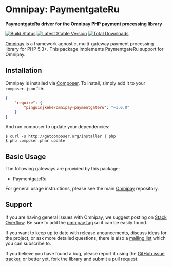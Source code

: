 # Omnipay: PaymentgateRu

**PaymentgateRu driver for the Omnipay PHP payment processing library**

[![Build Status](https://api.travis-ci.org/pinguinjkeke/omnipay-paymentgateru.svg)](https://travis-ci.org/pinguinjkeke/omnipay-paymentgateru)
[![Latest Stable Version](https://poser.pugx.org/pinguinjkeke/omnipay-paymentgateru/version.png)](https://packagist.org/packages/pinguinjkeke/omnipay-paymentgateru)
[![Total Downloads](https://poser.pugx.org/pinguinjkeke/omnipay-paymentgateru/d/total.png)](https://packagist.org/packages/pinguinjkeke/omnipay-paymentgateru)

[Omnipay](https://github.com/thephpleague/omnipay) is a framework agnostic, multi-gateway payment
processing library for PHP 5.3+. This package implements PaymentgateRu support for Omnipay.

## Installation

Omnipay is installed via [Composer](http://getcomposer.org/). To install, simply add it
to your `composer.json` file:

```json
{
    "require": {
        "pinguinjkeke/omnipay-paymentgateru": "~1.0.0"
    }
}
```

And run composer to update your dependencies:

    $ curl -s http://getcomposer.org/installer | php
    $ php composer.phar update

## Basic Usage

The following gateways are provided by this package:

* PaymentgateRu

For general usage instructions, please see the main [Omnipay](https://github.com/thephpleague/omnipay)
repository.

## Support

If you are having general issues with Omnipay, we suggest posting on
[Stack Overflow](http://stackoverflow.com/). Be sure to add the
[omnipay tag](http://stackoverflow.com/questions/tagged/omnipay) so it can be easily found.

If you want to keep up to date with release anouncements, discuss ideas for the project,
or ask more detailed questions, there is also a [mailing list](https://groups.google.com/forum/#!forum/omnipay) which
you can subscribe to.

If you believe you have found a bug, please report it using the [GitHub issue tracker](https://github.com/pinguinjkeke/omnipay-paymentgateru/issues),
or better yet, fork the library and submit a pull request.
